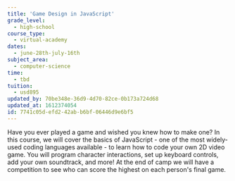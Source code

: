 ```yaml
---
title: 'Game Design in JavaScript'
grade_level:
  - high-school
course_type:
  - virtual-academy
dates:
  - june-28th-july-16th
subject_area:
  - computer-science
time:
  - tbd
tuition:
  - usd895
updated_by: 70be348e-36d9-4d70-82ce-0b173a724d68
updated_at: 1612374054
id: 7741c05d-efd2-42ab-b6bf-06446d9e6bf5
---
```

Have you ever played a game and wished you knew how to make one? In this course, we will cover the basics of JavaScript - one of the most widely-used coding languages available - to learn how to code your own 2D video game. You will program character interactions, set up keyboard controls, add your own soundtrack, and more! At the end of camp we will have a competition to see who can score the highest on each person's final game.